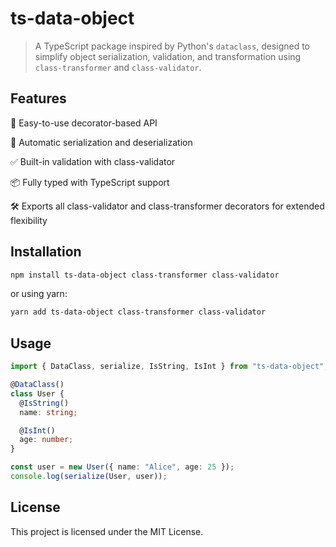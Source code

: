 # ts-data-object

> A TypeScript package inspired by Python's ```dataclass```, designed to simplify object serialization, validation, and transformation using ```class-transformer``` and ```class-validator```.

## Features

🎯 Easy-to-use decorator-based API

🔄 Automatic serialization and deserialization

✅ Built-in validation with class-validator

📦 Fully typed with TypeScript support

🛠 Exports all class-validator and class-transformer decorators for extended flexibility

## Installation
```bash
npm install ts-data-object class-transformer class-validator
```

or using yarn:
```bash
yarn add ts-data-object class-transformer class-validator
```
## Usage

```typescript
import { DataClass, serialize, IsString, IsInt } from "ts-data-object";

@DataClass()
class User {
  @IsString()
  name: string;

  @IsInt()
  age: number;
}

const user = new User({ name: "Alice", age: 25 });
console.log(serialize(User, user));
```
## License

This project is licensed under the MIT License.

